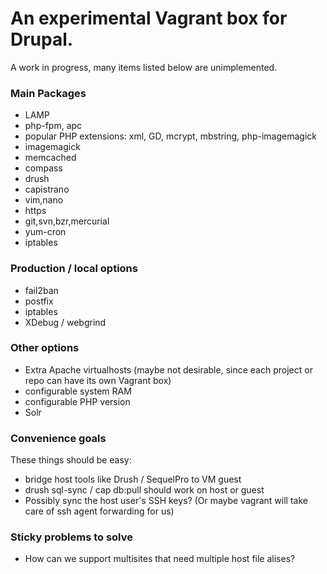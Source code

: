 # An experimental Vagrant box for Drupal.

A work in progress, many items listed below are unimplemented.

### Main Packages ###

* LAMP
* php-fpm, apc
* popular PHP extensions: xml, GD, mcrypt, mbstring, php-imagemagick
* imagemagick
* memcached
* compass
* drush
* capistrano
* vim,nano
* https
* git,svn,bzr,mercurial
* yum-cron
* iptables

### Production / local options ###
* fail2ban
* postfix
* iptables
* XDebug / webgrind

### Other options ###
* Extra Apache virtualhosts (maybe not desirable, since each project or repo can have its own Vagrant box)
* configurable system RAM
* configurable PHP version
* Solr

### Convenience goals ###

These things should be easy:

* bridge host tools like Drush / SequelPro to VM guest
* drush sql-sync / cap db:pull should work on host or guest
* Possibly sync the host user's SSH keys? (Or maybe vagrant will take care of ssh agent forwarding for us)

### Sticky problems to solve ###

* How can we support multisites that need multiple host file alises?
